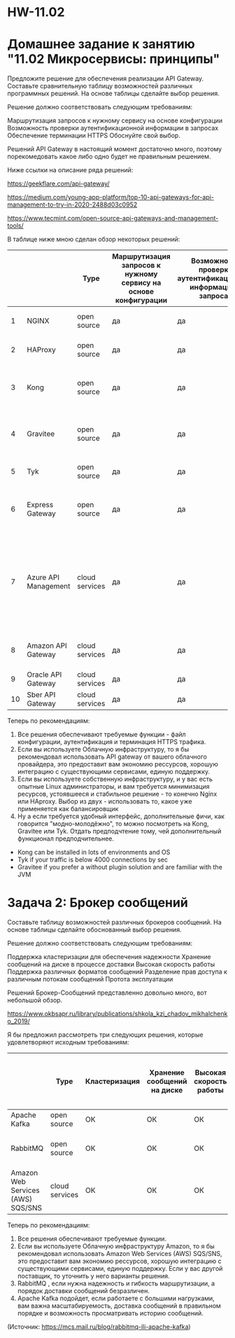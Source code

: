 # HW-11.02
# Домашнее задание к занятию "11.02 Микросервисы: принципы"

Предложите решение для обеспечения реализации API Gateway. Составьте сравнительную таблицу возможностей различных программных решений. На основе таблицы сделайте выбор решения.

Решение должно соответствовать следующим требованиям:

Маршрутизация запросов к нужному сервису на основе конфигурации
Возможность проверки аутентификационной информации в запросах
Обеспечение терминации HTTPS
Обоснуйте свой выбор.

Решений API Gateway в настоящий момент достаточно много, поэтому порекомедовать какое либо одно 
будет не правильным решением.

Ниже ссылки на описание ряда решений:

https://geekflare.com/api-gateway/

https://medium.com/young-app-platform/top-10-api-gateways-for-api-management-to-try-in-2020-2488d03c0952

https://www.tecmint.com/open-source-api-gateways-and-management-tools/

В таблице ниже мною сделан обзор некоторых решений:

|    |                      | Type           | Маршрутизация запросов к нужному сервису на основе конфигурации | Возможность проверки аутентификационной информации в запросах | Обеспечение терминации HTTPS | Дополнительный функционал                                                                                                                                                                                        | Core                                                | Примечание                       |
|----|----------------------|----------------|-----------------------------------------------------------------|---------------------------------------------------------------|------------------------------|------------------------------------------------------------------------------------------------------------------------------------------------------------------------------------------------------------------|-----------------------------------------------------|----------------------------------|
| 1  | NGINX                | open source    | да                                                              | да                                                            | да                           | балансировка нагрузки                                                                                                                                                                                            |                                                     | хорошо зарекомендовавший продукт |
| 2  | HAProxy              | open source    | да                                                              | да                                                            | да                           | балансировка нагрузки                                                                                                                                                                                            |                                                     | хорошо зарекомендовавший продукт |
| 3  | Kong                 | open source    | да                                                              | да                                                            | да                           | Kong Enterprise gathers more tools around the gateway, such as dashboards or monitoring tools                                                                                                                    | Nginx, Cassandra/PostgreeSQL                        | since 2017                       |
| 4  | Gravitee             | open source    | да                                                              | да                                                            | да                           | One of the advantages of Gravitee is the dashboard: it is clear, easily understandable for a developer                                                                                                           | MongoDB                                             | since January 2015               |
| 5  | Tyk                  | open source    | да                                                              | да                                                            | да                           | strong point of the solution is the dashboard                                                                                                                                                                    | Redis and a MongoDB                                 | since 2014                       |
| 6  | Express Gateway      | open source    | да                                                              | да                                                            | да                           | monitoring, load balancing, caching, request shaping and management, and static response handling                                                                                                                | built on Express.js, a minimal and flexible Node.js | Jul 2016                         |
| 7  | Azure API Management | cloud services | да                                                              | да                                                            | да                           | Active Directory integration, Virtual Network support and a self-hosted gateway. The gateway tool also integrates with Azure services like Monitor for diagnostics and Logic Apps for workflow and orchestration |                                                     |                                  |
| 8  | Amazon API Gateway   | cloud services | да                                                              | да                                                            | да                           | focuses on features geared toward resiliency and lifecycle management                                                                                                                                            |                                                     |                                  |
| 9  | Oracle API Gateway   | cloud services | да                                                              | да                                                            | да                           | policy enforcement, metrics and logging                                                                                                                                                                          |                                                     |                                  |
| 10 | Sber API Gateway     | cloud services | да                                                              | да                                                            | да                           | Усовершенствованный мониторинг                                                                                                                                                                                   |                                                     |                                  |

Теперь по рекомендациям:

1. Все решения обеспечивают требуемые функции - файл конфигурации, аутентификация и терминация HTTPS трафика.
2. Если вы используете Облачную инфраструктуру, то я бы рекомендовал использовать API gateway от вашего облачного провайдера, это предоставит вам экономию  рессурсов, хорошую интеграцию с существующими сервисами, единую поддержку.
3. Если вы используете собственную инфраструктуру, и у вас есть опытные Linux администраторы, и вам требуется минимизация ресурсов, устоявшееся и стабильное решение - то конечно Nginx или HAproxy. Выбор из двух - использовать то, какое уже применяется как балансировщик
4. Ну а если требуется удобный интерфейс, дополнительные фичи, как говорится "модно-молодёжно", то можно посмотреть на Kong, Gravitee или Tyk. Отдать предподчтение тому, чей дополнительный функционал предподчительнее.

  - Kong can be installed in lots of environments and OS
  - Tyk if your traffic is below 4000 connections by sec
  - Gravitee if you prefer a without plugin solution and are familiar with the JVM

# Задача 2: Брокер сообщений
Составьте таблицу возможностей различных брокеров сообщений. На основе таблицы сделайте обоснованный выбор решения.

Решение должно соответствовать следующим требованиям:

Поддержка кластеризации для обеспечения надежности
Хранение сообщений на диске в процессе доставки
Высокая скорость работы
Поддержка различных форматов сообщений
Разделение прав доступа к различным потокам сообщений
Протота эксплуатации

Решений Брокер-Сообщений представленно довольно много, вот небольшой обзор.

https://www.okbsapr.ru/library/publications/shkola_kzi_chadov_mikhalchenko_2019/

Я бы предложил рассмотреть три следующих  решения, которые удовлетворяют исходным требованиям:

|                                   | Type           | Кластеризация | Хранение сообщений на диске | Высокая скорость работы | Поддержка различных форматов сообщений | Разделение прав доступа к различным потокам сообщений | Протота эксплуатации | Дополнительно                          |
|-----------------------------------|----------------|---------------|-----------------------------|-------------------------|----------------------------------------|-------------------------------------------------------|----------------------|----------------------------------------|
| Apache Kafka                      | open source    | ОК            | ОК                          | ОК                      | ОК                                     | ОК                                                    | нет                  |                                        |
| RabbitMQ                          | open source    | ОК            | ОК                          | ОК                      | ОК                                     | ОК                                                    | да                   | продукт перешел в собственность VMware |
| Amazon Web Services (AWS) SQS/SNS | cloud services | ОК            | ОК                          | ОК                      | ОК                                     | ОК                                                    | да                   |                                        |

Теперь по рекомендациям:

1. Все решения обеспечивают требуемые функции.
2. Если вы используете Облачную инфраструктуру Amazon, то я бы рекомендовал использовать Amazon Web Services (AWS) SQS/SNS, это предоставит вам экономию  рессурсов, хорошую интеграцию с существующими сервисами, единую поддержку. Если у вас другой поставщик, то уточнить у него варианты решения.
3. RabbitMQ , если нужна надежность и гибкость маршрутизации, а порядок доставки сообщений безразличен.
4. Apache Kafka подойдет, если работаете с большими нагрузками, вам важна масштабируемость, доставка сообщений в правильном порядке и возможность просматривать историю сообщений.

(Источник: https://mcs.mail.ru/blog/rabbitmq-ili-apache-kafka)














